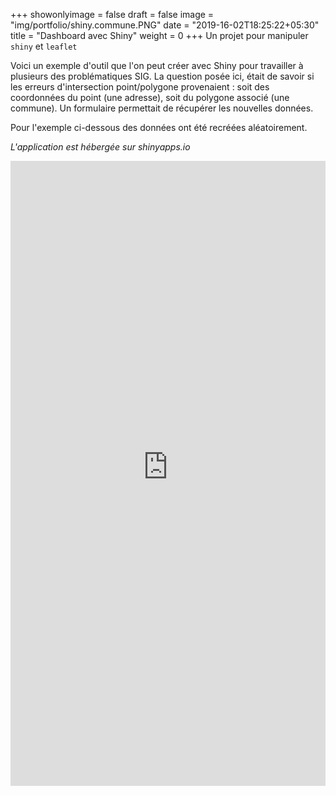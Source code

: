 
+++
showonlyimage = false
draft = false
image = "img/portfolio/shiny.commune.PNG"
date = "2019-16-02T18:25:22+05:30"
title = "Dashboard avec Shiny"
weight = 0
+++
Un projet pour manipuler `shiny` et `leaflet`
<!--more-->

Voici un exemple d'outil que l'on peut créer avec Shiny pour travailler à plusieurs des problématiques SIG.
La question posée ici, était de savoir si les erreurs d'intersection point/polygone provenaient : soit des coordonnées du point (une adresse), soit du polygone associé (une commune).
Un formulaire permettait de récupérer les nouvelles données. 

Pour l'exemple ci-dessous des données ont été recréées aléatoirement.


<i>L'application est hébergée sur shinyapps.io</i>

<iframe src='https://antoinequentin.shinyapps.io/Outilreintersection/' width="100%" height="1000" frameborder="0" scrolling="no" ></iframe>




